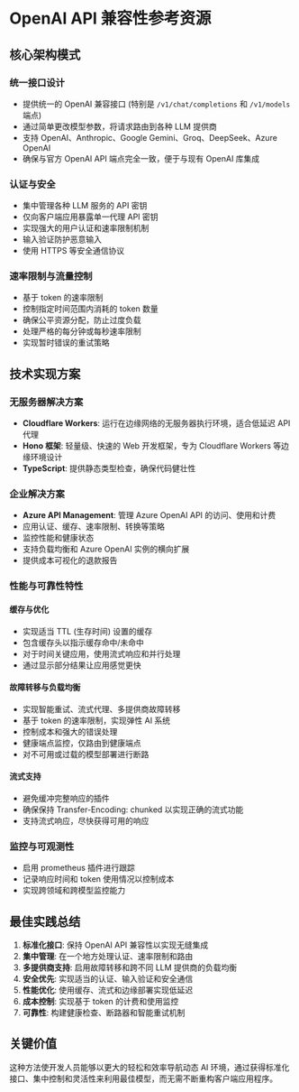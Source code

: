 # OpenAI API 兼容性参考资源

## 核心架构模式

### 统一接口设计
- 提供统一的 OpenAI 兼容接口 (特别是 `/v1/chat/completions` 和 `/v1/models` 端点)
- 通过简单更改模型参数，将请求路由到各种 LLM 提供商
- 支持 OpenAI、Anthropic、Google Gemini、Groq、DeepSeek、Azure OpenAI
- 确保与官方 OpenAI API 端点完全一致，便于与现有 OpenAI 库集成

### 认证与安全
- 集中管理各种 LLM 服务的 API 密钥
- 仅向客户端应用暴露单一代理 API 密钥
- 实现强大的用户认证和速率限制机制
- 输入验证防护恶意输入
- 使用 HTTPS 等安全通信协议

### 速率限制与流量控制
- 基于 token 的速率限制
- 控制指定时间范围内消耗的 token 数量
- 确保公平资源分配，防止过度负载
- 处理严格的每分钟或每秒速率限制
- 实现暂时错误的重试策略

## 技术实现方案

### 无服务器解决方案
- **Cloudflare Workers**: 运行在边缘网络的无服务器执行环境，适合低延迟 API 代理
- **Hono 框架**: 轻量级、快速的 Web 开发框架，专为 Cloudflare Workers 等边缘环境设计
- **TypeScript**: 提供静态类型检查，确保代码健壮性

### 企业解决方案
- **Azure API Management**: 管理 Azure OpenAI API 的访问、使用和计费
- 应用认证、缓存、速率限制、转换等策略
- 监控性能和健康状态
- 支持负载均衡和 Azure OpenAI 实例的横向扩展
- 提供成本可视化的退款报告

### 性能与可靠性特性

#### 缓存与优化
- 实现适当 TTL (生存时间) 设置的缓存
- 包含缓存头以指示缓存命中/未命中
- 对于时间关键应用，使用流式响应和并行处理
- 通过显示部分结果让应用感觉更快

#### 故障转移与负载均衡
- 实现智能重试、流式代理、多提供商故障转移
- 基于 token 的速率限制，实现弹性 AI 系统
- 控制成本和强大的错误处理
- 健康端点监控，仅路由到健康端点
- 对不可用或过载的模型部署进行断路

#### 流式支持
- 避免缓冲完整响应的插件
- 确保保持 Transfer-Encoding: chunked 以实现正确的流式功能
- 支持流式响应，尽快获得可用的响应

### 监控与可观测性
- 启用 prometheus 插件进行跟踪
- 记录响应时间和 token 使用情况以控制成本
- 实现跨领域和跨模型监控能力

## 最佳实践总结

1. **标准化接口**: 保持 OpenAI API 兼容性以实现无缝集成
2. **集中管理**: 在一个地方处理认证、速率限制和路由
3. **多提供商支持**: 启用故障转移和跨不同 LLM 提供商的负载均衡
4. **安全优先**: 实现适当的认证、输入验证和安全通信
5. **性能优化**: 使用缓存、流式和边缘部署实现低延迟
6. **成本控制**: 实现基于 token 的计费和使用监控
7. **可靠性**: 构建健康检查、断路器和智能重试机制

## 关键价值
这种方法使开发人员能够以更大的轻松和效率导航动态 AI 环境，通过获得标准化接口、集中控制和灵活性来利用最佳模型，而无需不断重构客户端应用程序。